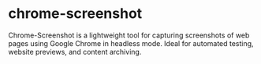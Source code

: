 # chrome-screenshot
Chrome-Screenshot is a lightweight tool for capturing screenshots of web pages using Google Chrome in headless mode. Ideal for automated testing, website previews, and content archiving.
